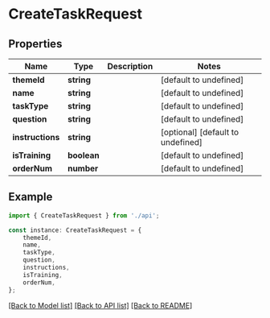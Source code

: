 # CreateTaskRequest


## Properties

Name | Type | Description | Notes
------------ | ------------- | ------------- | -------------
**themeId** | **string** |  | [default to undefined]
**name** | **string** |  | [default to undefined]
**taskType** | **string** |  | [default to undefined]
**question** | **string** |  | [default to undefined]
**instructions** | **string** |  | [optional] [default to undefined]
**isTraining** | **boolean** |  | [default to undefined]
**orderNum** | **number** |  | [default to undefined]

## Example

```typescript
import { CreateTaskRequest } from './api';

const instance: CreateTaskRequest = {
    themeId,
    name,
    taskType,
    question,
    instructions,
    isTraining,
    orderNum,
};
```

[[Back to Model list]](../README.md#documentation-for-models) [[Back to API list]](../README.md#documentation-for-api-endpoints) [[Back to README]](../README.md)
